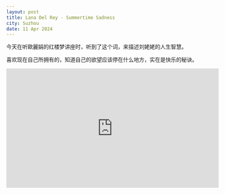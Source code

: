 ```yaml
---
layout: post
title: Lana Del Rey - Summertime Sadness
city: Suzhou
date: 11 Apr 2024
---
```


今天在听歐麗娟的红楼梦讲座时，听到了这个词，来描述刘姥姥的人生智慧。

喜欢现在自己所拥有的，知道自己的欲望应该停在什么地方，实在是快乐的秘诀。

<iframe width="560" height="315" src="https://www.youtube.com/embed/Ldum0bqkjWw?si=knTkMxQcXb19tF24" title="YouTube video player" frameborder="0" allow="accelerometer; autoplay; clipboard-write; encrypted-media; gyroscope; picture-in-picture; web-share" referrerpolicy="strict-origin-when-cross-origin" allowfullscreen></iframe>